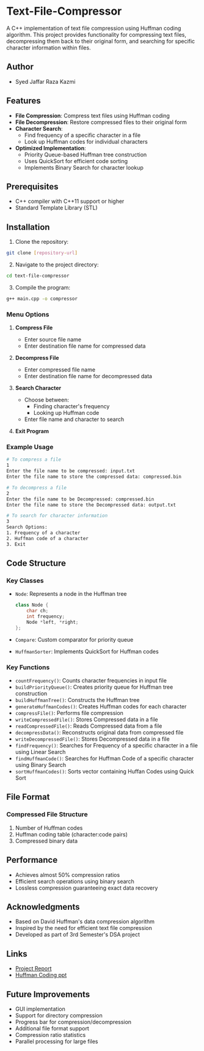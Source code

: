 # Text-File-Compressor

A C++ implementation of text file compression using Huffman coding algorithm. This project provides functionality for compressing text files, decompressing them back to their original form, and searching for specific character information within files.

## Author
- Syed Jaffar Raza Kazmi
  
## Features

- **File Compression**: Compress text files using Huffman coding
- **File Decompression**: Restore compressed files to their original form
- **Character Search**:
  - Find frequency of a specific character in a file
  - Look up Huffman codes for individual characters
- **Optimized Implementation**:
  - Priority Queue-based Huffman tree construction
  - Uses QuickSort for efficient code sorting
  - Implements Binary Search for character lookup
  

## Prerequisites

- C++ compiler with C++11 support or higher
- Standard Template Library (STL)

## Installation

1. Clone the repository:
```bash
git clone [repository-url]
```

2. Navigate to the project directory:
```bash
cd text-file-compressor
```

3. Compile the program:
```bash
g++ main.cpp -o compressor
```

### Menu Options

1. **Compress File**
   - Enter source file name
   - Enter destination file name for compressed data
   
2. **Decompress File**
   - Enter compressed file name
   - Enter destination file name for decompressed data
   
3. **Search Character**
   - Choose between:
     - Finding character's frequency
     - Looking up Huffman code
   - Enter file name and character to search

4. **Exit Program**

### Example Usage

```bash
# To compress a file
1
Enter the file name to be compressed: input.txt
Enter the file name to store the compressed data: compressed.bin

# To decompress a file
2
Enter the file name to be Decompressed: compressed.bin
Enter the file name to store the Decompressed data: output.txt

# To search for character information
3
Search Options:
1. Frequency of a character
2. Huffman code of a character
3. Exit
```

## Code Structure

### Key Classes

- `Node`: Represents a node in the Huffman tree
  ```cpp
  class Node {
      char ch;
      int frequency;
      Node *left, *right;
  };
  ```

- `Compare`: Custom comparator for priority queue
- `HuffmanSorter`: Implements QuickSort for Huffman codes

### Key Functions

- `countFrequency()`: Counts character frequencies in input file
- `buildPriorityQueue()`: Creates priority queue for Huffman tree construction
- `buildHuffmanTree()`: Constructs the Huffman tree
- `generateHuffmanCodes()`: Creates Huffman codes for each character
- `compressFile()`: Performs file compression
- `writeCompressedFile()`: Stores Compressed data in a file
- `readCompressedFile()`: Reads Compressed data from a file
- `decompressData()`: Reconstructs original data from compressed file
- `writeDecompressedFile()`: Stores Decompressed data in a file
- `findFrequency()`: Searches for Frequency of a specific character in a file using Linear Search
- `findHuffmanCode()`: Searches for Huffman Code of a specific character using Binary Search
- `sortHuffmanCodes()`: Sorts vector containing Huffan Codes using Quick Sort

## File Format

### Compressed File Structure
1. Number of Huffman codes
2. Huffman coding table (character:code pairs)
3. Compressed binary data

## Performance

- Achieves almost 50% compression ratios 
- Efficient search operations using binary search
- Lossless compression guaranteeing exact data recovery

## Acknowledgments

- Based on David Huffman's data compression algorithm
- Inspired by the need for efficient text file compression
- Developed as part of 3rd Semester's DSA project

## Links
- <a href = "https://docs.google.com/document/d/1ogeBs4y4x7eywUmv_PPDCJJaCXY4xHAvTmuCKu_DwGw/edit?usp=sharing">Project Report</a>
- <a href = "https://docs.google.com/presentation/d/1Vd9tOkWKgV6LlxFzwZKk70X3TCPGADSu9Zwc-rSKlBU/edit?usp=sharing">Huffman Coding ppt</a>

## Future Improvements

- GUI implementation
- Support for directory compression
- Progress bar for compression/decompression
- Additional file format support
- Compression ratio statistics
- Parallel processing for large files



